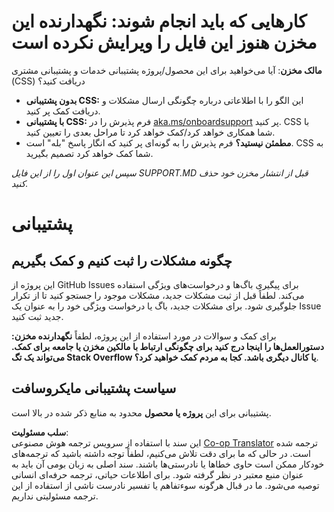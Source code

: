 <!--
CO_OP_TRANSLATOR_METADATA:
{
  "original_hash": "b7244261ee19497082edf33bcce64717",
  "translation_date": "2025-05-17T05:45:37+00:00",
  "source_file": "SUPPORT.md",
  "language_code": "fa"
}
-->
# کارهایی که باید انجام شوند: نگهدارنده این مخزن هنوز این فایل را ویرایش نکرده است

**مالک مخزن**: آیا می‌خواهید برای این محصول/پروژه پشتیبانی خدمات و پشتیبانی مشتری (CSS) دریافت کنید؟

- **بدون پشتیبانی CSS:** این الگو را با اطلاعاتی درباره چگونگی ارسال مشکلات و دریافت کمک پر کنید.
- **با پشتیبانی CSS:** فرم پذیرش را در [aka.ms/onboardsupport](https://aka.ms/onboardsupport) پر کنید. CSS با شما همکاری خواهد کرد/کمک خواهد کرد تا مراحل بعدی را تعیین کنید.
- **مطمئن نیستید؟** فرم پذیرش را به گونه‌ای پر کنید که انگار پاسخ "بله" است. CSS به شما کمک خواهد کرد تصمیم بگیرید.

*سپس این عنوان اول را از این فایل SUPPORT.MD قبل از انتشار مخزن خود حذف کنید.*

# پشتیبانی

## چگونه مشکلات را ثبت کنیم و کمک بگیریم  

این پروژه از GitHub Issues برای پیگیری باگ‌ها و درخواست‌های ویژگی استفاده می‌کند. لطفاً قبل از ثبت مشکلات جدید، مشکلات موجود را جستجو کنید تا از تکرار جلوگیری شود. برای مشکلات جدید، باگ یا درخواست ویژگی خود را به عنوان یک Issue جدید ثبت کنید.

برای کمک و سوالات در مورد استفاده از این پروژه، لطفاً **نگهدارنده مخزن: دستورالعمل‌ها را اینجا درج کنید برای چگونگی ارتباط با مالکین مخزن یا جامعه برای کمک. می‌تواند یک تگ Stack Overflow یا کانال دیگری باشد. کجا به مردم کمک خواهید کرد؟**.

## سیاست پشتیبانی مایکروسافت  

پشتیبانی برای این **پروژه یا محصول** محدود به منابع ذکر شده در بالا است.

**سلب مسئولیت**:  
این سند با استفاده از سرویس ترجمه هوش مصنوعی [Co-op Translator](https://github.com/Azure/co-op-translator) ترجمه شده است. در حالی که ما برای دقت تلاش می‌کنیم، لطفاً توجه داشته باشید که ترجمه‌های خودکار ممکن است حاوی خطاها یا نادرستی‌ها باشند. سند اصلی به زبان بومی آن باید به عنوان منبع معتبر در نظر گرفته شود. برای اطلاعات حیاتی، ترجمه حرفه‌ای انسانی توصیه می‌شود. ما در قبال هرگونه سوءتفاهم یا تفسیر نادرست ناشی از استفاده از این ترجمه مسئولیتی نداریم.